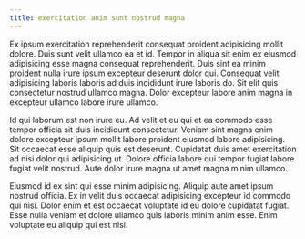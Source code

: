 ```yaml
---
title: exercitation anim sunt nostrud magna
---
```


Ex ipsum exercitation reprehenderit consequat proident adipisicing mollit dolore. Duis sunt velit ullamco ea et id. Tempor in aliqua sit enim ex eiusmod adipisicing esse magna consequat reprehenderit. Duis sint ea minim proident nulla irure ipsum excepteur deserunt dolor qui. Consequat velit adipisicing laboris laboris ad duis incididunt irure laboris do. Sit elit quis consectetur nostrud ullamco magna. Dolor excepteur labore anim magna in excepteur ullamco labore irure ullamco.

Id qui laborum est non irure eu. Ad velit et eu qui et ea commodo esse tempor officia sit duis incididunt consectetur. Veniam sint magna enim dolore excepteur ipsum mollit labore proident eiusmod labore adipisicing. Sit occaecat esse aliquip quis est deserunt. Cupidatat duis amet exercitation ad nisi dolor qui adipisicing ut. Dolore officia labore qui tempor fugiat labore fugiat velit nostrud. Aute dolor irure magna ut amet magna minim ullamco.

Eiusmod id ex sint qui esse minim adipisicing. Aliquip aute amet ipsum nostrud officia. Ex in velit duis occaecat adipisicing excepteur id commodo qui nisi. Dolor enim et est occaecat voluptate id eu dolore cupidatat fugiat. Esse nulla veniam et dolore ullamco quis laboris minim anim esse. Enim voluptate eu aliquip qui est nisi.